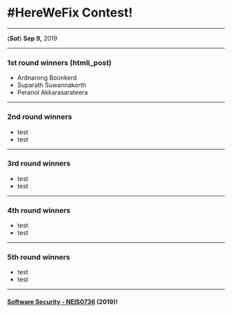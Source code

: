 # **#HereWeFix Contest**!

---
(***Sat***) **Sep 9,** 2019 

---
### **1st** round winners (htmli_post)
* Ardnarong Boonkerd
* Suparath Suwannakorth
* Peranol Akkarasarateera

---
### **2nd** round winners
* test
* test

---
### **3rd** round winners
* test
* test

---
### **4th** round winners
* test
* test

---
### **5th** round winners
* test
* test

---

#### **[Software Security - NEIS0736](../) (2019)**!